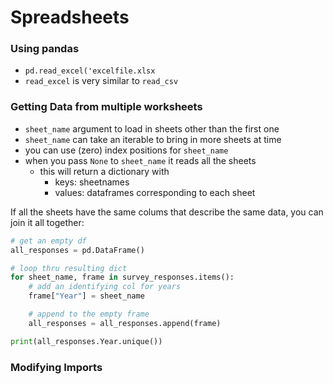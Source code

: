 # Spreadsheets

### Using pandas
- `pd.read_excel('excelfile.xlsx`
- `read_excel` is very similar to `read_csv`

### Getting Data from multiple worksheets
- `sheet_name` argument to load in sheets other than the first one 
- `sheet_name` can take an iterable to bring in more sheets at time
- you can use (zero) index positions for `sheet_name`
- when you pass `None` to `sheet_name` it reads all the sheets
    - this will return a dictionary with
        - keys: sheetnames
        - values: dataframes corresponding to each sheet

If all the sheets have the same colums that describe the same data, you can join it all together:
```python
# get an empty df
all_responses = pd.DataFrame()

# loop thru resulting dict
for sheet_name, frame in survey_responses.items():
    # add an identifying col for years
    frame["Year"] = sheet_name

    # append to the empty frame
    all_responses = all_responses.append(frame)

print(all_responses.Year.unique())
```

### Modifying Imports